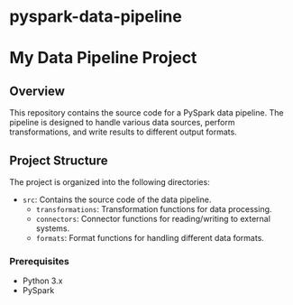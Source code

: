 # pyspark-data-pipeline

# My Data Pipeline Project

## Overview

This repository contains the source code for a PySpark data pipeline. The pipeline is designed to handle various data sources, perform transformations, and write results to different output formats.

## Project Structure

The project is organized into the following directories:

- `src`: Contains the source code of the data pipeline.
  - `transformations`: Transformation functions for data processing.
  - `connectors`: Connector functions for reading/writing to external systems.
  - `formats`: Format functions for handling different data formats.

### Prerequisites

- Python 3.x
- PySpark

